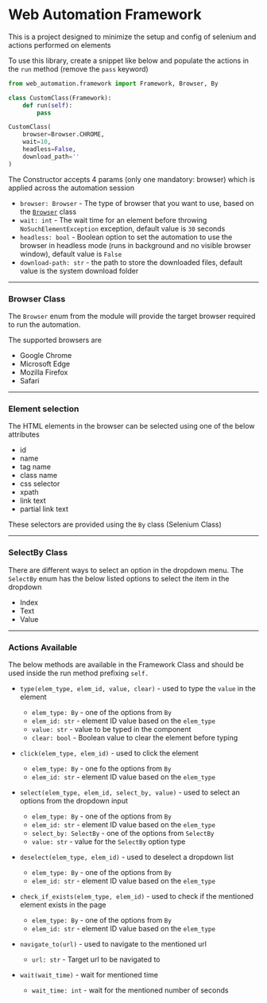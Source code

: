 # Web Automation Framework

This is a project designed to minimize the setup and config of selenium and actions performed on elements

To use this library, create a snippet like below and populate the actions in the `run` method (remove the `pass` keyword)

```python
from web_automation.framework import Framework, Browser, By

class CustomClass(Framework):
    def run(self):
        pass

CustomClass(
    browser=Browser.CHROME,
    wait=10,
    headless=False,
    download_path=''
)
```

The Constructor accepts 4 params (only one mandatory: browser) which is applied across the automation session
- `browser: Browser` - The type of browser that you want to use, based on the [`Browser`](#browser-class) class
- `wait: int` - The wait time for an element before throwing `NoSuchElementException` exception, default value is `30` seconds
- `headless: bool` - Boolean option to set the automation to use the browser in headless mode (runs in background and no visible browser window), default value is `False`
- `download-path: str` - the path to store the downloaded files, default value is the system download folder

---

### Browser Class

The `Browser` enum from the module will provide the target browser required to run the automation.

The supported browsers are
- Google Chrome
- Microsoft Edge
- Mozilla Firefox
- Safari

---

### Element selection

The HTML elements in the browser can be selected using one of the below attributes

- id
- name
- tag name
- class name
- css selector
- xpath
- link text
- partial link text

These selectors are provided using the `By` class (Selenium Class)

---

### SelectBy Class

There are different ways to select an option in the dropdown menu. The `SelectBy` enum has the below listed options to select the item in the dropdown

- Index
- Text
- Value

---

### Actions Available

The below methods are available in the Framework Class and should be used inside the run method prefixing `self.`


- `type(elem_type, elem_id, value, clear)` - used to type the `value` in the element
  - `elem_type: By` - one of the options from `By`
  - `elem_id: str` - element ID value based on the `elem_type`
  - `value: str` - value to be typed in the component
  - `clear: bool` - Boolean value to clear the element before typing


- `click(elem_type, elem_id)` - used to click the element
  - `elem_type: By` - one fo the options from `By`
  - `elem_id: str` - element ID value based on the `elem_type`


- `select(elem_type, elem_id, select_by, value)` - used to select an options from the dropdown input
  - `elem_type: By` - one of the options from `By`
  - `elem_id: str` - element ID value based on the `elem_type`
  - `select_by: SelectBy` - one of the options from `SelectBy`
  - `value: str` - value for the `SelectBy` option type


- `deselect(elem_type, elem_id)` - used to deselect a dropdown list
  - `elem_type: By` - one of the options from `By`
  - `elem_id: str` - element ID value based on the `elem_type`


- `check_if_exists(elem_type, elem_id)` - used to check if the mentioned element exists in the page
  - `elem_type: By` - one of the options from `By`
  - `elem_id: str` - element ID value based on the `elem_type`


- `navigate_to(url)` - used to navigate to the mentioned url
  - `url: str` - Target url to be navigated to


- `wait(wait_time)` - wait for mentioned time
  - `wait_time: int` - wait for the mentioned number of seconds
